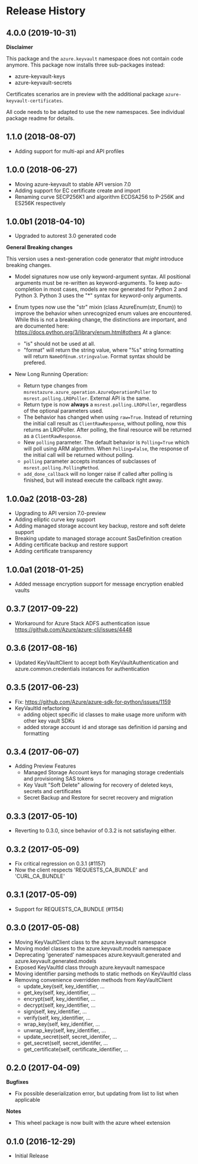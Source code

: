 # Release History

## 4.0.0 (2019-10-31)

**Disclaimer**

This package and the `azure.keyvault` namespace does not contain code anymore. This package now installs three sub-packages instead:

* azure-keyvault-keys
* azure-keyvault-secrets

Certificates scenarios are in preview with the additional package `azure-keyvault-certificates`.

All code needs to be adapted to use the new namespaces. See individual package readme for details.

## 1.1.0 (2018-08-07)

* Adding support for multi-api and API profiles

## 1.0.0 (2018-06-27)

* Moving azure-keyvault to stable API version 7.0
* Adding support for EC certificate create and import
* Renaming curve SECP256K1 and algorithm ECDSA256 to P-256K and ES256K respectively

## 1.0.0b1 (2018-04-10)

* Upgraded to autorest 3.0 generated code

**General Breaking changes**

This version uses a next-generation code generator that *might* introduce breaking changes.

- Model signatures now use only keyword-argument syntax. All positional arguments must be re-written as keyword-arguments.
  To keep auto-completion in most cases, models are now generated for Python 2 and Python 3. Python 3 uses the "*" syntax for keyword-only arguments.
- Enum types now use the "str" mixin (class AzureEnum(str, Enum)) to improve the behavior when unrecognized enum values are encountered.
  While this is not a breaking change, the distinctions are important, and are documented here:
  https://docs.python.org/3/library/enum.html#others
  At a glance:

  - "is" should not be used at all.
  - "format" will return the string value, where "%s" string formatting will return `NameOfEnum.stringvalue`. Format syntax should be prefered.

- New Long Running Operation:

  - Return type changes from `msrestazure.azure_operation.AzureOperationPoller` to `msrest.polling.LROPoller`. External API is the same.
  - Return type is now **always** a `msrest.polling.LROPoller`, regardless of the optional parameters used.
  - The behavior has changed when using `raw=True`. Instead of returning the initial call result as `ClientRawResponse`,
    without polling, now this returns an LROPoller. After polling, the final resource will be returned as a `ClientRawResponse`.
  - New `polling` parameter. The default behavior is `Polling=True` which will poll using ARM algorithm. When `Polling=False`,
    the response of the initial call will be returned without polling.
  - `polling` parameter accepts instances of subclasses of `msrest.polling.PollingMethod`.
  - `add_done_callback` will no longer raise if called after polling is finished, but will instead execute the callback right away.


## 1.0.0a2 (2018-03-28)

* Upgrading to API version 7.0-preview
* Adding elliptic curve key support
* Adding managed storage account key backup, restore and soft delete support
* Breaking update to managed storage account SasDefinition creation
* Adding certificate backup and restore support
* Adding certificate transparency

## 1.0.0a1 (2018-01-25)

* Added message encryption support for message encryption enabled vaults

## 0.3.7 (2017-09-22)

* Workaround for Azure Stack ADFS authentication issue https://github.com/Azure/azure-cli/issues/4448

## 0.3.6 (2017-08-16)

* Updated KeyVaultClient to accept both KeyVaultAuthentication and azure.common.credentials instances for authentication

## 0.3.5 (2017-06-23)

* Fix: https://github.com/Azure/azure-sdk-for-python/issues/1159
* KeyVaultId refactoring
  - adding object specific id classes to make usage more uniform with other key vault SDKs
  - added storage account id and storage sas definition id parsing and formatting

## 0.3.4 (2017-06-07)

* Adding Preview Features
  - Managed Storage Account keys for managing storage credentials and provisioning SAS tokens
  - Key Vault "Soft Delete" allowing for recovery of deleted keys, secrets and certificates
  - Secret Backup and Restore for secret recovery and migration

## 0.3.3 (2017-05-10)

* Reverting to 0.3.0, since behavior of 0.3.2 is not satisfaying either.

## 0.3.2 (2017-05-09)

* Fix critical regression on 0.3.1 (#1157)
* Now the client respects 'REQUESTS_CA_BUNDLE' and 'CURL_CA_BUNDLE'

## 0.3.1 (2017-05-09)

* Support for REQUESTS_CA_BUNDLE (#1154)

## 0.3.0 (2017-05-08)

* Moving KeyVaultClient class to the azure.keyvault namespace
* Moving model classes to the azure.keyvault.models namespace
* Deprecating 'generated' namespaces azure.keyvault.generated and azure.keyvault.generated.models
* Exposed KeyVaultId class through azure.keyvault namespace
* Moving identifier parsing methods to static methods on KeyVaultId class
* Removing convenience overridden methods from KeyVaultClient
  - update_key(self, key_identifier, ...
  - get_key(self, key_identifier, ...
  - encrypt(self, key_identifier, ...
  - decrypt(self, key_identifier, ...
  - sign(self, key_identifier, ...
  - verify(self, key_identifier, ...
  - wrap_key(self, key_identifier, ...
  - unwrap_key(self, key_identifier, ...
  - update_secret(self, secret_identifer, ...
  - get_secret(self, secret_identifer, ...
  - get_certificate(self, certificate_identifier, ...

## 0.2.0 (2017-04-09)

**Bugfixes**

- Fix possible deserialization error, but updating from list<enumtype> to list<str> when applicable

**Notes**

- This wheel package is now built with the azure wheel extension

## 0.1.0 (2016-12-29)

* Initial Release
